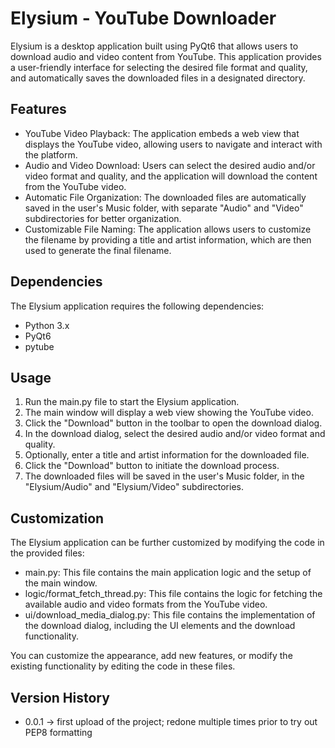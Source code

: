 # Elysium - YouTube Downloader

Elysium is a desktop application built using PyQt6 that allows users to download audio and video content from YouTube. This application provides a user-friendly interface for selecting the desired file format and quality, and automatically saves the downloaded files in a designated directory.

## Features
- YouTube Video Playback: The application embeds a web view that displays the YouTube video, allowing users to navigate and interact with the platform.
- Audio and Video Download: Users can select the desired audio and/or video format and quality, and the application will download the content from the YouTube video.
- Automatic File Organization: The downloaded files are automatically saved in the user's Music folder, with separate "Audio" and "Video" subdirectories for better organization.
- Customizable File Naming: The application allows users to customize the filename by providing a title and artist information, which are then used to generate the final filename.

## Dependencies
The Elysium application requires the following dependencies:
- Python 3.x
- PyQt6
- pytube

## Usage

1. Run the main.py file to start the Elysium application.
2. The main window will display a web view showing the YouTube video.
3. Click the "Download" button in the toolbar to open the download dialog.
4. In the download dialog, select the desired audio and/or video format and quality.
5. Optionally, enter a title and artist information for the downloaded file.
6. Click the "Download" button to initiate the download process.
7. The downloaded files will be saved in the user's Music folder, in the "Elysium/Audio" and "Elysium/Video" subdirectories.

## Customization

The Elysium application can be further customized by modifying the code in the provided files:

- main.py: This file contains the main application logic and the setup of the main window.
- logic/format_fetch_thread.py: This file contains the logic for fetching the available audio and video formats from the YouTube video.
- ui/download_media_dialog.py: This file contains the implementation of the download dialog, including the UI elements and the download functionality.

You can customize the appearance, add new features, or modify the existing functionality by editing the code in these files.

## Version History 
- 0.0.1 -> first upload of the project; redone multiple times prior to try out PEP8 formatting
